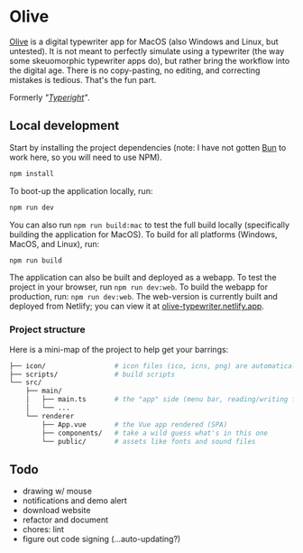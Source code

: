 # Olive

[Olive](https://olive-typewriter.netlify.app/) is a digital typewriter app for MacOS
(also Windows and Linux, but untested). It is not meant to perfectly simulate using a
typewriter (the way some skeuomorphic typewriter apps do), but rather bring the workflow
into the digital age. There is no copy-pasting, no editing, and correcting mistakes is
tedious. That's the fun part.

Formerly _"[Typeright](typeright.netlify.app/)"_.


## Local development

Start by installing the project dependencies (note: I have not gotten [Bun](bun.sh)
to work here, so you will need to use NPM).

```bash
npm install
```

To boot-up the application locally, run:

```bash
npm run dev
```

You can also run `npm run build:mac` to test the full build locally (specifically
building the application for MacOS). To build for all platforms (Windows, MacOS,
and Linux), run:

```bash
npm run build
```

The application can also be built and deployed as a webapp. To test the project in
your browser, run `npm run dev:web`. To build the webapp for production, run:
`npm run dev:web`. The web-version is currently built and deployed from Netlify; you
can view it at [olive-typewriter.netlify.app](https://olive-typewriter.netlify.app/).


### Project structure

Here is a mini-map of the project to help get your barrings:

```bash
├── icon/                 # icon files (ico, icns, png) are automatically used for app icon
├── scripts/              # build scripts
└── src/
    ├── main/
    │   ├── main.ts       # the "app" side (menu bar, reading/writing files, etc)
    │   └── ...
    └── renderer
        ├── App.vue       # the Vue app rendered (SPA)
        ├── components/   # take a wild guess what's in this one
        └── public/       # assets like fonts and sound files
```


## Todo

- drawing w/ mouse
- notifications and demo alert
- download website
- refactor and document
- chores: lint
- figure out code signing (...auto-updating?)
